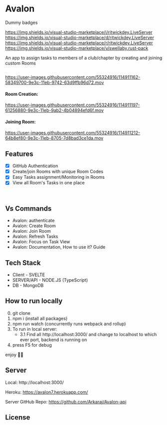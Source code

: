 # Avalon

<badges>
Dummy badges

https://img.shields.io/visual-studio-marketplace/i/ritwickdey.LiveServer
https://img.shields.io/visual-studio-marketplace/d/ritwickdey.LiveServer
https://img.shields.io/visual-studio-marketplace/r/ritwickdey.LiveServer
https://img.shields.io/visual-studio-marketplace/v/swellaby.rust-pack

An app to assign tasks to members of a club/chapter by creating and joining custom Rooms

<image gif>

https://user-images.githubusercontent.com/55324916/114911162-58349700-9e3c-11eb-9742-63d9ffb96d72.mov

#### Room Creation:

https://user-images.githubusercontent.com/55324916/114911197-61256880-9e3c-11eb-9ab2-4b04894efd6f.mov

#### Joining Room:

https://user-images.githubusercontent.com/55324916/114911212-64b8ef80-9e3c-11eb-8705-7d8bad3ce1da.mov

## Features

- [x] GitHub Authentication
- [x] Create/join Rooms with unique Room Codes
- [x] Easy Tasks assignment/Monitoring in Rooms
- [x] View all Room's Tasks in one place

<br>

## Vs Commands

- Avalon: authenticate
- Avalon: Create Room
- Avalon: Join Room
- Avalon: Refresh Tasks
- Avalon: Focus on Task View
- Avalon: Documentation, How to use it? Guide

## Tech Stack

- Client - SVELTE
- SERVER/API - NODE.JS (TypeScript)
- DB - MongoDB

## How to run locally

0. git clone <repo>
1. npm i (install all packages)
2. npm run watch (concurrently runs webpack and rollup)
3. To run in local server:
   - 3.1 Find all http://localhost:3000/ and change to localhost to which ever port, backend is running on
4. press F5 for debug

enjoy 🎉🎉

## Server

Local: http://localhost:3000/

Heroku: https://avalon7.herokuapp.com/

Server GitHub Repo: https://github.com/Arkaraj/Avalon-api

## License

